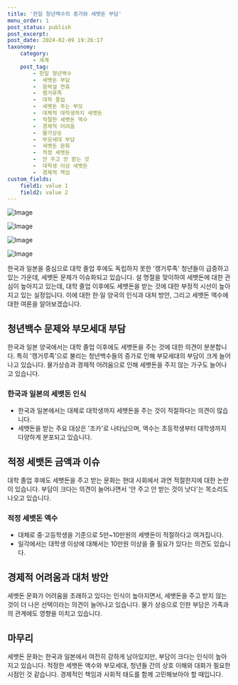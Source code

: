 ```yaml
---
title: '한일 청년백수의 증가와 세뱃돈 부담'
menu_order: 1
post_status: publish
post_excerpt: 
post_date: 2024-02-09 19:26:17
taxonomy:
    category:
        - 세계
    post_tag:
        - 한일 청년백수
        -  세뱃돈 부담
        -  음력설 연휴
        -  캥거루족
        -  대학 졸업
        -  세뱃돈 주는 부모
        -  대체적 대학생까지 세뱃돈
        -  적절한 세뱃돈 액수
        -  경제적 어려움
        -  물가상승
        -  부모세대 부담
        -  세뱃돈 문화
        -  적정 세뱃돈
        -  안 주고 안 받는 것
        -  대학생 이상 세뱃돈
        -  경제적 책임
custom_fields:
    field1: value 1
    field2: value 2
---
```


![Image](https://imgnews.pstatic.net/image/277/2024/02/09/0005378304_001_20240209103501320.jpeg?type=w647)

![Image](https://imgnews.pstatic.net/image/277/2024/02/09/0005378304_002_20240209103501361.png?type=w647)

![Image](https://imgnews.pstatic.net/image/277/2024/02/09/0005378304_003_20240209103501417.jpg?type=w647)

![Image](https://imgnews.pstatic.net/image/277/2024/02/09/0005378304_004_20240209103501441.jpg?type=w647)

한국과 일본을 중심으로 대학 졸업 후에도 독립하지 못한 '캥거루족' 청년들이 급증하고 있는 가운데, 세뱃돈 문제가 이슈화되고 있습니다. 설 명절을 맞이하여 세뱃돈에 대한 관심이 높아지고 있는데, 대학 졸업 이후에도 세뱃돈을 받는 것에 대한 부정적 시선이 높아지고 있는 실정입니다. 이에 대한 한·일 양국의 인식과 대처 방안, 그리고 세뱃돈 액수에 대한 여론을 알아보겠습니다.
## 청년백수 문제와 부모세대 부담
한국과 일본 양국에서는 대학 졸업 이후에도 세뱃돈을 주는 것에 대한 의견이 분분합니다. 특히 '캥거루족'으로 불리는 청년백수들의 증가로 인해 부모세대의 부담이 크게 늘어나고 있습니다. 물가상승과 경제적 어려움으로 인해 세뱃돈을 주지 않는 가구도 늘어나고 있습니다.
### 한국과 일본의 세뱃돈 인식
- 한국과 일본에서는 대체로 대학생까지 세뱃돈을 주는 것이 적절하다는 의견이 많습니다.
- 세뱃돈을 받는 주요 대상은 '조카'로 나타났으며, 액수는 초등학생부터 대학생까지 다양하게 분포되고 있습니다.
## 적정 세뱃돈 금액과 이슈
대학 졸업 후에도 세뱃돈을 주고 받는 문화는 현대 사회에서 과연 적절한지에 대한 논란이 있습니다. 부담이 크다는 의견이 늘어나면서 '안 주고 안 받는 것이 낫다'는 목소리도 나오고 있습니다.
### 적정 세뱃돈 액수
- 대체로 중·고등학생을 기준으로 5만~10만원의 세뱃돈이 적절하다고 여겨집니다.
- 일각에서는 대학생 이상에 대해서는 10만원 이상을 줄 필요가 있다는 의견도 있습니다.
## 경제적 어려움과 대처 방안
세뱃돈 문화가 어려움을 초래하고 있다는 인식이 높아지면서, 세뱃돈을 주고 받지 않는 것이 더 나은 선택이라는 의견이 늘어나고 있습니다. 물가 상승으로 인한 부담은 가족과의 관계에도 영향을 미치고 있습니다.
## 마무리
세뱃돈 문화는 한국과 일본에서 여전히 강하게 남아있지만, 부담이 크다는 인식이 높아지고 있습니다. 적정한 세뱃돈 액수와 부모세대, 청년들 간의 상호 이해와 대화가 필요한 시점인 것 같습니다. 경제적인 책임과 사회적 태도를 함께 고민해보아야 할 때입니다.

